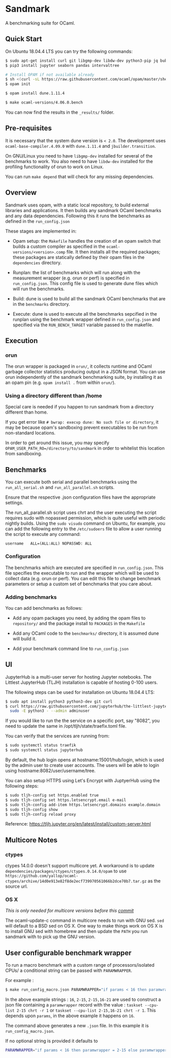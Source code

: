 # Sandmark

A benchmarking suite for OCaml.

## Quick Start

On Ubuntu 18.04.4 LTS you can try the following commands:

```bash
$ sudo apt-get install curl git libgmp-dev libdw-dev python3-pip jq bubblewrap m4 unzip
$ pip3 install jupyter seaborn pandas intervaltree

# Install OPAM if not available already
$ sh <(curl -sL https://raw.githubusercontent.com/ocaml/opam/master/shell/install.sh)
$ opam init

$ opam install dune.1.11.4

$ make ocaml-versions/4.06.0.bench
```

You can now find the results in the `_results/` folder.

## Pre-requisites

It is necessary that the system dune version is `< 2.0`. The
development uses `ocaml-base-compiler.4.09.0` with `dune.1.11.4` and
`jbuilder.transition`.

On GNU/Linux you need to have `libgmp-dev` installed for several of
the benchmarks to work. You also need to have `libdw-dev` installed
for the profiling functionality of orun to work on Linux.

You can run `make depend` that will check for any missing
dependencies.

## Overview

Sandmark uses opam, with a static local repository, to build external
libraries and applications. It then builds any sandmark OCaml
benchmarks and any data dependencies. Following this it runs the
benchmarks as defined in the `run_config.json`

These stages are implemented in:

 - Opam setup: the `Makefile` handles the creation of an opam switch
   that builds a custom compiler as specified in the
   `ocaml-versions/<version>.comp` file.  It then installs all the
   required packages; these packages are statically defined by their
   opam files in the `dependencies` directory.

 - Runplan: the list of benchmarks which will run along with the
   measurement wrapper (e.g. orun or perf) is specified in
   `run_config.json`. This config file is used to generate dune files
   which will run the benchmarks.

 - Build: dune is used to build all the sandmark OCaml benchmarks that
   are in the `benchmarks` directory.

 - Execute: dune is used to execute all the benchmarks sepcified in
   the runplan using the benchmark wrapper defined in
   `run_config.json` and specified via the `RUN_BENCH_TARGET` variable
   passed to the makefile.

## Execution

### orun

The orun wrapper is packaged in `orun/`, it collects runtime and OCaml
garbage collector statistics producing output in a JSON format. You
can use orun independently of the sandmark benchmarking suite, by
installing it as an opam pin (e.g. `opam install .` from within
`orun/`).

### Using a directory different than /home

Special care is needed if you happen to run sandmark from a directory
different than home.

If you get error like `# bwrap: execvp dune: No such file or
directory`, it may be because opam's sandboxing prevent executables to
be run from non-standard locations.

In order to get around this issue, you may specify
`OPAM_USER_PATH_RO=/directory/to/sandmark` in order to whitelist this
location from sandboxing.

## Benchmarks

You can execute both serial and parallel benchmarks using the
`run_all_serial.sh` and `run_all_parallel.sh` scripts.

Ensure that the respective .json configuration files have the
appropriate settings.

The run_all_parallel.sh script uses chrt and the user executing the
script requires sudo with nopasswd permission, which is quite useful
with periodic nightly builds. Using the `sudo visudo` command on
Ubuntu, for example, you can add the following entry to the
`/etc/sudoers` file to allow a user running the script to execute any
command:

```
username   ALL=(ALL:ALL) NOPASSWD: ALL
```

### Configuration

The benchmarks which are executed are specified in
`run_config.json`. This file specifies the executable to run and the
wrapper which will be used to collect data (e.g. orun or perf). You
can edit this file to change benchmark parameters or setup a custom
set of benchmarks that you care about.

### Adding benchmarks

You can add benchmarks as follows:

 - Add any opam packages you need, by adding the opam files to
   `repository/` and the package install to `PACKAGES` in the
   `Makefile`

 - Add any OCaml code to the `benchmarks/` directory, it is assumed
   dune will build it.

 - Add your benchmark command line to `run_config.json`

## UI

JupyterHub is a multi-user server for hosting Jupyter notebooks. The
Littlest JupyterHub (TLJH) installation is capable of hosting 0-100
users.

The following steps can be used for installation on Ubuntu 18.04.4 LTS:

```bash
$ sudo apt install python3 python3-dev git curl
$ curl https://raw.githubusercontent.com/jupyterhub/the-littlest-jupyterhub/master/bootstrap/bootstrap.py | \
  sudo -E python3 - --admin adminuser
```

If you would like to run the the service on a specific port, say
"8082", you need to update the same in /opt/tljh/state/traefix.toml
file.

You can verify that the services are running from:

```bash
$ sudo systemctl status traefik
$ sudo systemctl status jupyterhub
```

By default, the hub login opens at hostname:15001/hub/login, which is
used by the admin user to create user accounts. The users will be able
to login using hostname:8082/user/username/tree.

You can also setup HTTPS using Let's Encrypt with JuptyerHub using the
following steps:

```bash
$ sudo tljh-config set https.enabled true
$ sudo tljh-config set https.letsencrypt.email e-mail
$ sudo tljh-config add-item https.letsencrypt.domains example.domain
$ sudo tljh-config show
$ sudo tljh-config reload proxy
```

Reference: https://tljh.jupyter.org/en/latest/install/custom-server.html

## Multicore Notes

### ctypes

ctypes 14.0.0 doesn't support multicore yet. A workaround is to update
`dependencies/packages/ctypes/ctypes.0.14.0/opam` to use
`https://github.com/yallop/ocaml-ctypes/archive/14d0e913e82f8de2ecf739970561066b2dce70b7.tar.gz`
as the source url.

### OS X

*This is only needed for multicore versions before this
[commit](https://github.com/ocaml-multicore/ocaml-multicore/commit/cb094cbc53c30a801a97f1cb1fb0b0d276d54aaf)*

The ocaml-update-c command in multicore needs to run with GNU
sed. `sed` will default to a BSD sed on OS X. One way to make things
work on OS X is to install GNU sed with homebrew and then update the
`PATH` you run sandmark with to pick up the GNU version.

## User configurable benchmark wrapper

To run a macro benchmark with a custom range of processors/isolated CPUs/ a conditional string can be passed with `PARAMWRAPPER`.

For example :
```bash
$ make run_config_macro.json PARAMWRAPPER="if params < 16 then paramwrapper = 2-15 else paramwrapper = 2-15,16-21"
```
In the above example strings : `16`, `2-15`, `2-15,16-21` are used to construct a json file containing a `paramwrapper` record with the value : `taskset --cpu-list 2-15 chrt -r 1` or `taskset --cpu-list 2-15,16-21 chrt -r 1`. This depends upon `params`, in the above example it happens on `16`. 

The command above generates a new `.json` file. In this example it is `run_config_macro.json`.

If no optional string is provided it defaults to 
```bash
PARAMWRAPPER="if params < 16 then paramwrapper = 2-15 else paramwrapper = 2-15,16-27"
```
